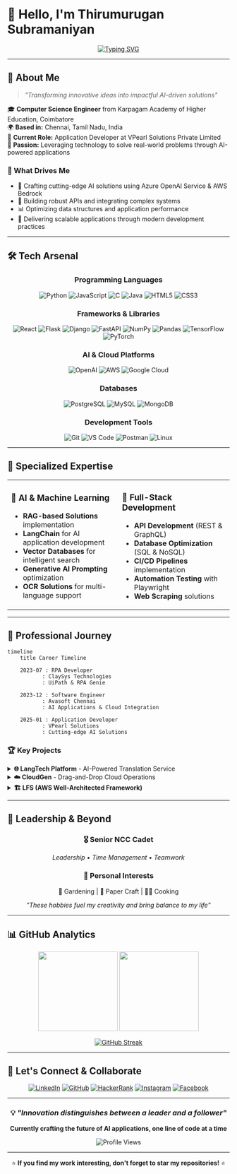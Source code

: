 # 👋 Hello, I'm Thirumurugan Subramaniyan

<div align="center">
  
[![Typing SVG](https://readme-typing-svg.herokuapp.com?font=Fira+Code&size=30&duration=3000&pause=1000&color=00D4FF&center=true&vCenter=true&multiline=true&width=800&height=100&lines=Software+Engineer+%7C+AI+Enthusiast;Building+Next-Gen+AI-Powered+Applications;From+Chennai+with+%E2%9D%A4%EF%B8%8F+for+Technology)](https://git.io/typing-svg)

</div>

---

## 🚀 About Me

> *"Transforming innovative ideas into impactful AI-driven solutions"*

🎓 **Computer Science Engineer** from Karpagam Academy of Higher Education, Coimbatore  
🌍 **Based in:** Chennai, Tamil Nadu, India  
💼 **Current Role:** Application Developer at VPearl Solutions Private Limited  
🎯 **Passion:** Leveraging technology to solve real-world problems through AI-powered applications  

### 🌟 What Drives Me
- 🤖 Crafting cutting-edge AI solutions using Azure OpenAI Service & AWS Bedrock
- 🔧 Building robust APIs and integrating complex systems
- 📊 Optimizing data structures and application performance
- 🎯 Delivering scalable applications through modern development practices

---

## 🛠️ Tech Arsenal

<div align="center">

### Programming Languages
![Python](https://img.shields.io/badge/Python-3776AB?style=for-the-badge&logo=python&logoColor=white)
![JavaScript](https://img.shields.io/badge/JavaScript-F7DF1E?style=for-the-badge&logo=javascript&logoColor=black)
![C](https://img.shields.io/badge/C-00599C?style=for-the-badge&logo=c&logoColor=white)
![Java](https://img.shields.io/badge/Java-ED8B00?style=for-the-badge&logo=java&logoColor=white)
![HTML5](https://img.shields.io/badge/HTML5-E34F26?style=for-the-badge&logo=html5&logoColor=white)
![CSS3](https://img.shields.io/badge/CSS3-1572B6?style=for-the-badge&logo=css3&logoColor=white)

### Frameworks & Libraries
![React](https://img.shields.io/badge/React-20232A?style=for-the-badge&logo=react&logoColor=61DAFB)
![Flask](https://img.shields.io/badge/Flask-000000?style=for-the-badge&logo=flask&logoColor=white)
![Django](https://img.shields.io/badge/Django-092E20?style=for-the-badge&logo=django&logoColor=white)
![FastAPI](https://img.shields.io/badge/FastAPI-005571?style=for-the-badge&logo=fastapi)
![NumPy](https://img.shields.io/badge/numpy-%23013243.svg?style=for-the-badge&logo=numpy&logoColor=white)
![Pandas](https://img.shields.io/badge/pandas-%23150458.svg?style=for-the-badge&logo=pandas&logoColor=white)
![TensorFlow](https://img.shields.io/badge/TensorFlow-%23FF6F00.svg?style=for-the-badge&logo=TensorFlow&logoColor=white)
![PyTorch](https://img.shields.io/badge/PyTorch-%23EE4C2C.svg?style=for-the-badge&logo=PyTorch&logoColor=white)

### AI & Cloud Platforms
![OpenAI](https://img.shields.io/badge/Azure_OpenAI-412991?style=for-the-badge&logo=openai&logoColor=white)
![AWS](https://img.shields.io/badge/AWS_Bedrock-232F3E?style=for-the-badge&logo=amazon-aws&logoColor=white)
![Google Cloud](https://img.shields.io/badge/Google_Gemini-4285F4?style=for-the-badge&logo=google-cloud&logoColor=white)

### Databases
![PostgreSQL](https://img.shields.io/badge/PostgreSQL-316192?style=for-the-badge&logo=postgresql&logoColor=white)
![MySQL](https://img.shields.io/badge/MySQL-00000F?style=for-the-badge&logo=mysql&logoColor=white)
![MongoDB](https://img.shields.io/badge/MongoDB-4EA94B?style=for-the-badge&logo=mongodb&logoColor=white)

### Development Tools
![Git](https://img.shields.io/badge/git-%23F05033.svg?style=for-the-badge&logo=git&logoColor=white)
![VS Code](https://img.shields.io/badge/Visual%20Studio%20Code-0078d7.svg?style=for-the-badge&logo=visual-studio-code&logoColor=white)
![Postman](https://img.shields.io/badge/Postman-FF6C37?style=for-the-badge&logo=postman&logoColor=white)
![Linux](https://img.shields.io/badge/Linux-FCC624?style=for-the-badge&logo=linux&logoColor=black)

</div>

---

## 🎯 Specialized Expertise

<table>
<tr>
<td width="50%">

### 🤖 AI & Machine Learning
- **RAG-based Solutions** implementation
- **LangChain** for AI application development
- **Vector Databases** for intelligent search
- **Generative AI Prompting** optimization
- **OCR Solutions** for multi-language support

</td>
<td width="50%">

### 🔧 Full-Stack Development
- **API Development** (REST & GraphQL)
- **Database Optimization** (SQL & NoSQL)
- **CI/CD Pipelines** implementation
- **Automation Testing** with Playwright
- **Web Scraping** solutions

</td>
</tr>
</table>

---

## 💼 Professional Journey

```mermaid
timeline
    title Career Timeline
    
    2023-07 : RPA Developer
           : ClaySys Technologies
           : UiPath & RPA Genie
    
    2023-12 : Software Engineer
           : Avasoft Chennai
           : AI Applications & Cloud Integration
    
    2025-01 : Application Developer
           : VPearl Solutions
           : Cutting-edge AI Solutions
```

### 🏆 Key Projects

<details>
<summary><b>🌐 LangTech Platform</b> - AI-Powered Translation Service</summary>

- **Duration:** January 2024 - Present
- **Tech Stack:** Python, JavaScript, OpenAI GPT, Google Gemini, Llama Models
- **Achievement:** Multi-language OCR with Vietnamese support
- **Impact:** Seamless content translation for global users

</details>

<details>
<summary><b>☁️ CloudGen</b> - Drag-and-Drop Cloud Operations</summary>

- **Duration:** September 2024 - December 2024
- **Tech Stack:** React.js, Flask, AWS Bedrock, PostgreSQL, MongoDB
- **Achievement:** Simplified cloud service creation and deployment
- **Impact:** Streamlined cloud operations with cost estimation

</details>

<details>
<summary><b>🏗️ LFS (AWS Well-Architected Framework)</b></summary>

- **Duration:** March 2024 - April 2024
- **Tech Stack:** React.js, Flask, Azure OpenAI, PostgreSQL, MongoDB
- **Achievement:** AI-driven AWS framework review automation
- **Impact:** Dynamic business process optimization

</details>

---

## 🌟 Leadership & Beyond

<div align="center">

### 🎖️ **Senior NCC Cadet**
*Leadership • Time Management • Teamwork*

### 🌱 **Personal Interests**
🌿 Gardening | 🎨 Paper Craft | 👨‍🍳 Cooking

*"These hobbies fuel my creativity and bring balance to my life"*

</div>

---

## 📊 GitHub Analytics

<div align="center">
  
<img height="180em" src="https://github-readme-stats.vercel.app/api?username=thirumurugan2001&show_icons=true&theme=tokyonight&include_all_commits=true&count_private=true"/>
<img height="180em" src="https://github-readme-stats.vercel.app/api/top-langs/?username=thirumurugan2001&layout=compact&langs_count=7&theme=tokyonight"/>

</div>

<div align="center">
  
[![GitHub Streak](https://streak-stats.demolab.com/?user=thirumurugan2001&theme=tokyonight)](https://git.io/streak-stats)

</div>

---

## 🤝 Let's Connect & Collaborate

<div align="center">

[![LinkedIn](https://img.shields.io/badge/LinkedIn-0077B5?style=for-the-badge&logo=linkedin&logoColor=white)](https://www.linkedin.com/in/thirumurugan-subramaniyan-a62351212/)
[![GitHub](https://img.shields.io/badge/GitHub-100000?style=for-the-badge&logo=github&logoColor=white)](https://github.com/thirumurugan2001)
[![HackerRank](https://img.shields.io/badge/-Hackerrank-2EC866?style=for-the-badge&logo=HackerRank&logoColor=white)](https://www.hackerrank.com/profile/thirusubramaniy1)
[![Instagram](https://img.shields.io/badge/Instagram-E4405F?style=for-the-badge&logo=instagram&logoColor=white)](https://www.instagram.com/thirumurugan_subramaniyan/)
[![Facebook](https://img.shields.io/badge/Facebook-1877F2?style=for-the-badge&logo=facebook&logoColor=white)](https://www.facebook.com/profile.php?id=100025604958590)

</div>

---

<div align="center">

### 💡 *"Innovation distinguishes between a leader and a follower"*

**Currently crafting the future of AI applications, one line of code at a time**

<img src="https://komarev.com/ghpvc/?username=thirumurugan2001&label=Profile%20views&color=0e75b6&style=flat" alt="Profile Views" />

---

⭐ **If you find my work interesting, don't forget to star my repositories!** ⭐

</div>
